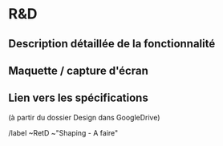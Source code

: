 # R&D

## Description détaillée de la fonctionnalité

## Maquette / capture d'écran

## Lien vers les spécifications

(à partir du dossier Design dans GoogleDrive)

/label ~RetD ~"Shaping - A faire"
